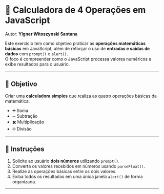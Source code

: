 # 🧮 Calculadora de 4 Operações em JavaScript

Autor: **Ylgner Witoszynski Santana**

Este exercício tem como objetivo praticar as **operações matemáticas básicas** em JavaScript, além de reforçar o uso de **entradas e saídas de dados** com `prompt()` e `alert()`.  
O foco é compreender como o JavaScript processa valores numéricos e exibe resultados para o usuário.

---

## 🎯 Objetivo

Criar uma **calculadora simples** que realiza as quatro operações básicas da matemática:

- ➕ Soma  
- ➖ Subtração  
- ✖️ Multiplicação  
- ➗ Divisão  

---

## 🧠 Instruções

1. Solicite ao usuário **dois números** utilizando `prompt()`.  
2. Converta os valores recebidos em números usando `parseFloat()`.  
3. Realize as operações básicas entre os dois valores.  
4. Exiba todos os resultados em uma única janela `alert()` de forma organizada.

---

